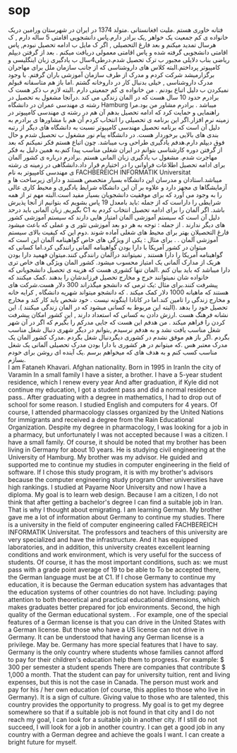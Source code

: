 # sop
فتانه خاوری هستم .ملیت افغانستانی .متولد 1374 در ایران در شهرستان ورامین 
دریک خانواده ی کم جمعیت 
یک خواهر ,یک برادر دارم.پاس دانشجویی  اقامتی  5 ساله دارم , ک هرسال تمدید میکنم
و بعد فارغ التحصیلی , اگر ک مایل ب ادامه تحصیل نبودم, پاس  اقامتی دانشجویی گرفته شده و پاس اقامتی معمولی دریافت میکنم .  بعد از گرفتن دیپلم ریاضی بناب دلایلی مجبور ب ترک تحصیل شدم.درطی4سال ب یادگیری زبان اینگلیسی و کامپیوتر پرداختم.البته کلاس های داروشناسی که از جانب سازمان ملل برای مهاجران  برگزارمیشد  شرکت کردم و مدرک از طرف سازمان آموزشی باران  گرفتم. با وجود مدرک داروشناسی , خیلی بدنبال کار در داروخانه گشتم .اما باز هم  متاسفانه قبولم نمیکردن  ب دلیل اتباع بودنم  . 
من خانواده ی کم جمعیتی دارم .البته لازم ب ذکر هست ک برادرم حدود  10 سال هست که در المان زندگی می کند .درآنجا مشغول به تحصیل در رشته ی مهندسی عمران در دانشگاه  Hamburg  میباشد . برادرم مشاور من بود.مرا راهنمایی و حمایت کرد که ادامه تحصیل بدهم آن هم در رشته ی مهندسی کامپیوتر در زمینه نرم افزار.اگر این برنامه ی تحصیلی را انتخاب کردم آن هم با مشاورها ی برادرم به دلیل آن است که برنامه تحصیل مهندسی کامپیوتر نسبت به دانشگاه های دیگر از رتبه بندی های بالایی برخوردار هست. در دانشگاه پیام نور مشغول ب تحصیل شدم و حال فوق دیپلم دارم.هدفم یادگیری طراحی وب میباشد.
چون اتباع هستم فکر نمیکنم که بعد از گرفتن دوره کارشناسی  بتوانم در ایران شغلی مناسب پیدا کنم.به همین دلیل به فکر مهاجرت شدم.  مشغول ب یادگیری زبان المانی هستم .برادرم درباره ی کشور آلمان برای ادامه تحصیل اطلاعات فراوانی را در اختیارم قرار داد.دانشگاهی در زمینه ی رشته ی مهندسی کامپیوتر به نام FACHBEREICH INFORMATIK Universitat  میباشد.استادان و مدرسان این دانشگاه بسیار متخصص هستند و دارای زیرساخت ها  و آزمایشگاها ی مجهز دارد و علاوه بر آن این دانشگاه شرایط یادگیری و محیط کاری عالی را به وجود می آورد که برای موفقیت دانشجویان بسیار مفید است.البته مهم تر از همه شرایطی را داراست که از جمله :باید بامعدل 19 پاس بشویم که بتوانیم از آنجا پذیرش بگیریم, زبان آلمانی باید درحد  C1 باشد.
اگر آلمان را برای ادامه تحصیل انتخاب کردم به دلیل آن است که سیستم آموزشی آلمان امتیاز هایی  دارند که سیستم آموزشی کشور های دیگر ندارند .
از جمله : توجه به هر دو بعد آموزشی تئور ی و عملی که باعث میشود فارغ التحصیلان بهتر برای محیط های شغلی آماده شوند .دوم این که کیفیت بالای سیستم آموزشی آلمان . .
 برای مثال : یکی از ویژگی های خاص گواهینامه آلمان این است که میتوان در کشور آمریکا  با دارا بودن گواهینامه آلمانی رانندگی کرد.اما کسانی که گواهینامه آمریکا را دارا هستند , نمیتوانند  درآلمان رانندگی کنند.میتوان فهمید دارا بودن هریک از مدارک آلمانی یک امتیاز محسوب میشود.
کشور المان ویژگی های خاص تری دارا میباشد که باید بیان کنم .المان تنها کشوری هست که هزینه ی تحصیل دانشجویانی که خانواده شان  نمیتوانند خرج و مخارج تحصیل فرزاندشان را بدهند .کمک میکنند که پیشرفت کنند.برای مثال :یک ترمی که دانشجو میگذراند 300 دلار هست.شرکت های هستند که ماهیانه  1000 دلار کمک میکند . که دانشجو میتواند شهریه دانشگاه , کرایه خانه و مخارج زندگی را تامین کند.اما در کانادا اینگونه نیست . خود شخص باید کار کند و مخارج تحصیل خود را بدهد .(البته این مربوط به کسانی میشود که در المان زندگی میکنند ).
این نشانه فرهنگ هست .ارزش دادن به کسانی که استعداد دارند , این کشور  امکان پیشرفت کردن را فراهم میکند  .
من هدفم این هست که جایی مدرکم را بگیرم که اگر در  آن شهر شغل مناسب یافت نشد و به هدفم نرسیدم  ,بتوانم در دیگر شهری دنبال شغل مناسب بگردم .اگر باز هم موفق نشدم در کشوری دیگردنبال شغل بگردم .مدرک کشور المان یک مدرک معتبر هس .که میتوانم در هر کشوری با دارا بودن مدرک تحصیلی آلمانی یک شغل مناسب کسب کنم و به هدف های که میخواهم برسم .یک آینده ای روشن برای خودم بسازم.     
I am Fataneh Khavari. Afghan nationality. Born in 1995 in IranIn the city of Varamin
In a small family
I have a sister, a brother. I have a 5-year student residence, which I renew every year
And after graduation, if Kyle did not continue my education, I got a student pass and did a normal residence pass.. After graduating with a degree in mathematics, I had to drop out of school for some reason. I studied English and computers for 4 years. Of course, I attended pharmacology classes organized by the United Nations for immigrants and received a degree from the Rain Educational Organization. Despite my degree in pharmacology, I was looking for a job in a pharmacy, but unfortunately I was not accepted because I was a citizen. I have a small family. Of course, it should be noted that my brother has been living in Germany for about 10 years. He is studying civil engineering at the University of Hamburg. My brother was my advisor. He guided and supported me to continue my studies in computer engineering in the field of software. If I chose this study program, it is with my brother's advisors because the computer engineering study program Other universities have high rankings. I studied at Payame Noor University and now I have a diploma. My goal is to learn web design. Because I am a citizen, I do not think that after getting a bachelor's degree I can find a suitable job in Iran. That is why I thought about emigrating. I am learning German. My brother gave me a lot of information about Germany to continue my studies. There is a university in the field of computer engineering called FACHBEREICH INFORMATIK Universitat. The professors and teachers of this university are very specialized and have the infrastructure. And it has equipped laboratories, and in addition, this university creates excellent learning conditions and work environment, which is very useful for the success of students. Of course, it has the most important conditions, such as: we must pass with a grade point average of 19 to be able to To be accepted there, the German language must be at C1. If I chose Germany to continue my education, it is because the German education system has advantages that the education systems of other countries do not have. Including: paying attention to both theoretical and practical educational dimensions, which makes graduates better prepared for job environments. Second, the high quality of the German educational system. . For example, one of the special features of a German license is that you can drive in the United States with a German license. But those who have a US license can not drive in Germany. It can be understood that having any German license is a privilege. May be. Germany has more special features that I have to say. Germany is the only country where students whose families cannot afford to pay for their children's education help them to progress. For example: $ 300 per semester a student spends There are companies that contribute $ 1,000 a month. That the student can pay for university tuition, rent and living expenses, but this is not the case in Canada. The person must work and pay for his / her own education (of course, this applies to those who live in Germany). It is a sign of culture. Giving value to those who are talented, this country provides the opportunity to progress. My goal is to get my degree somewhere so that if a suitable job is not found in that city and I do not reach my goal, I can look for a suitable job in another city. If I still do not succeed, I will look for a job in another country. I can get a good job in any country with a German degree and achieve the goals I want. I can create a bright future for myself.
